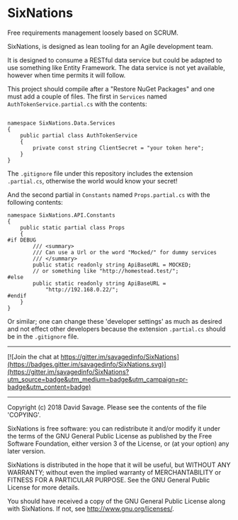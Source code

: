 # SixNations

Free requirements management loosely based on SCRUM.

SixNations, is designed as lean tooling for an Agile development 
team.

It is designed to consume a RESTful data service but could be 
adapted to use something like Entity Framework. The data service
is not yet available, however when time permits it will follow.

This project should compile after a "Restore NuGet Packages" and 
one must add a couple of files. The first in `Services` named 
`AuthTokenService.partial.cs` with the contents:

```using System;

namespace SixNations.Data.Services
{
    public partial class AuthTokenService
    {
        private const string ClientSecret = "your token here";
    }
}
```

The `.gitignore` file under this repository includes the extension
`.partial.cs`, otherwise the world would know your secret!

And the second partial in `Constants` named `Props.partial.cs`
with the following contents:

```
namespace SixNations.API.Constants
{
    public static partial class Props
    {
#if DEBUG
        /// <summary>
        /// Can use a Url or the word "Mocked/" for dummy services
        /// </summary>
        public static readonly string ApiBaseURL = MOCKED; 
		// or something like "http://homestead.test/";
#else
        public static readonly string ApiBaseURL = 
		    "http://192.168.0.22/";
#endif
    }
}
```
Or similar; one can change these 'developer settings' as much as
desired and not effect other developers because the extension
`.partial.cs` should be in the `.gitignore` file.

---

[![Join the chat at https://gitter.im/savagedinfo/SixNations](https://badges.gitter.im/savagedinfo/SixNations.svg)](https://gitter.im/savagedinfo/SixNations?utm_source=badge&utm_medium=badge&utm_campaign=pr-badge&utm_content=badge)

---

Copyright (c) 2018 David Savage.
Please see the contents of the file 'COPYING'.

SixNations is free software: you can redistribute it and/or modify
it under the terms of the GNU General Public License as published 
by the Free Software Foundation, either version 3 of the License, 
or (at your option) any later version.

SixNations is distributed in the hope that it will be useful,
but WITHOUT ANY WARRANTY; without even the implied warranty of
MERCHANTABILITY or FITNESS FOR A PARTICULAR PURPOSE.  See the
GNU General Public License for more details.

You should have received a copy of the GNU General Public License
along with SixNations.  If not, see <http://www.gnu.org/licenses/>.
